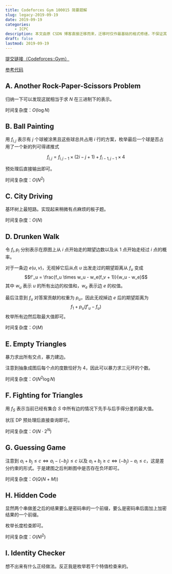 ```yaml
---
title: Codeforces Gym 100015 简要题解
slug: legacy-2019-09-19
date: 2019-09-19
categories:
    - ICPC
description: 本文由原 CSDN 博客直接迁移而来，迁移时仅作最基础的格式修缮，不保证其内容格式与本站完全适配。
draft: false
lastmod: 2019-09-19
---
```


[提交链接（Codeforces::Gym）](https://codeforces.com/gym/100015)

[参考代码](https://github.com/MegaOwIer/CodeArchive/tree/master/Codeforces_Gym/100001-100200)

## A. Another Rock-Paper-Scissors Problem

归纳一下可以发现这就相当于求 $N$ 在三进制下的表示。

时间复杂度：$O(\log N)$

## B. Ball Painting

用 $f_{i, j}$ 表示有 $j$ 个球被涂黑且这些球总共占用 $i$ 行的方案，枚举最后一个球是否占用了一个新的列可得递推式

$$ f_{i, j} = f_{i, j - 1} \times (2i - j + 1) + f_{i - 1, j - 1} \times 4$$

预处理后直接输出即可。

时间复杂度：$O(N^2)$

## C. City Driving

基环树上最短路。实现起来稍微有点麻烦的板子题。

时间复杂度：$O(N)$

## D. Drunken Walk

令 $f_i, p_i$ 分别表示在原图上从 $i$ 点开始走的期望边数以及从 $1$ 点开始走经过 $i$ 点的概率。

对于一条边 $e(u, v)$，无视掉它后从点 $u$ 出发走过的期望距离从 $f_u$ 变成
$$f'_u = \frac{f_u \times w_u - w_e(f_v + 1)}{w_u -  w_e}$$
其中 $w_u$ 表示 $u$ 的所有出边的权值和，$w_e$ 表示边 $e$ 的权值。

最后注意到 $f_u$ 对答案贡献的权重为 $p_u$，因此无视掉边 $e$ 后的期望距离为
$$f_1 + p_u(f'_u - f_u)$$
枚举所有边然后取最大值即可。

时间复杂度：$O(M)$

## E. Empty Triangles

暴力求出所有交点，暴力建边。

注意到抽象成图后每个点的度数恰好为 $4$，因此可以暴力求三元环的个数。

时间复杂度：$O(N^2 \log N)$

## F. Fighting for Triangles

用 $f_S$ 表示当前已经有集合 $S$ 中所有边的情况下先手与后手得分差的最大值。

状压 DP 预处理后直接查询即可。

时间复杂度：$O(N \cdot 2^N)$

## G. Guessing Game

注意到 $a_i + b_j \leq c \Leftrightarrow a_i - (- b_j) \leq c$ 以及 $a_i + b_j \geq c \Leftrightarrow (-b_j) - a_i \leq c$，这是差分约束的形式。于是建图之后判断图中是否存在负环即可。

时间复杂度：$O(Q(N+M))$

## H. Hidden Code

显然两个串做差之后的结果要么是密码串的一个前缀，要么是密码串后面加上加密结果的一个前缀。

枚举长度检查即可。

时间复杂度：$O(Nl^2)$

## I. Identity Checker

想不出来有什么正经做法。反正我是枚举若干个特值检查来的。
